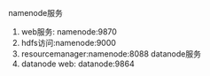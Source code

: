 
namenode服务
1. web服务: namenode:9870
2. hdfs访问:namenode:9000
3. resourcemanager:namenode:8088
datanode服务
1. datanode web: datanode:9864
